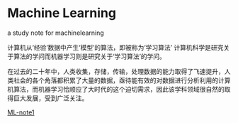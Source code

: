 # Machine Learning
a study note for machinelearning

计算机从‘经验’数据中产生‘模型’的算法，即被称为‘学习算法’
计算机科学是研究关于算法的学问而机器学习则是研究关于‘学习算法’的学问。

在过去的二十年中，人类收集，存储，传输，处理数据的能力取得了飞速提升，人类社会的各个角落都积累了大量的数据，亟待能有效的对数据进行分析利用的计算机算法，而机器学习恰顺应了大时代的这个迫切需求，因此该学科领域很自然的取得巨大发展，受到广泛关注。

[ML-note1](01.md)
